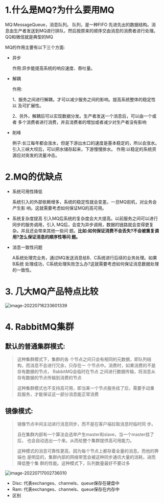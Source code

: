 # 1.**什么是MQ?为什么要用MQ**

MQ:MessageQueue，消息队列。 队列，是一种FIFO 先进先出的数据结构。消 息由生产者发送到MQ进行排队，然后按原来的顺序交由消息的消费者进行处理。 QQ和微信就是典型的MQ

MQ的作用主要有以下三个方面:

+ 异步

  作用:异步能提高系统的响应速度、吞吐量。

+ 解耦

  作用:

  1、服务之间进行解耦，才可以减少服务之间的影响。提高系统整体的稳定性以 及可扩展性。

  2、另外，解耦后可以实现数据分发。生产者发送一个消息后，可以由一个或者 多个消费者进行消费，并且消费者的增加或者减少对生产者没有影响

+ 削峰

  例子:长江每年都会涨水，但是下游出水口的速度是基本稳定的，所以会涨水。
   引入三峡大坝后，可以把水储存起来，下游慢慢排水。
   作用:以稳定的系统资源应对突发的流量冲击。

# 2.**MQ的优缺点**

+ 系统可用性降低

  系统引入的外部依赖增多，系统的稳定性就会变差。一旦MQ宕机，对业务会产生影 响。这就需要考虑如何保证MQ的高可用。

+ 系统复杂度提高
  引入MQ后系统的复杂度会大大提高。以前服务之间可以进行同步的服务调用，引入 MQ后，会变为异步调用，数据的链路就会变得更复杂。并且还会带来其他一些问 题。**比如:如何保证消费不会丢失?不会被重复调用?怎么保证消息的顺序性等问 题。**

+ 消息一致性问题

  A系统处理完业务，通过MQ发送消息给B、C系统进行后续的业务处理。如果B系统 处理成功，C系统处理失败怎么办?这就需要考虑如何保证消息数据处理的一致性。



# 3.	**几大MQ产品特点比较**

![image-20220716233601339](https://cdn.wuzx.cool/image-20220716233601339.png)

# 4. **RabbitMQ集群**

## **默认的普通集群模式**:

> 这种集群模式下，集群的各 个节点之间只会有相同的元数据，即队列结构，而消息不会进行冗余，只存在一 个节点中。消费时，如果消费的不是存有数据的节点， RabbitMQ会临时在节点 之间进行数据传输，将消息从存有数据的节点传输到消费的节点
>
> 这种集群模式也不支持高可用，即当某一个节点服务挂了后，需要手动重
>  启服务，才能保证这一部分消息能正常消费

## **镜像模式**:

> 镜像节点中间主动进行消息同步，而不是在客户端拉取消息时临时同 步。
>
> 且在集群内部有一个算法会选举产生master和slave，当一个master挂了后， 也会自动选出一个来。从而给整个集群提供高可用能力。
>
>  这种模式的消息可靠性更高，因为每个节点上都存着全量的消息。而他的弊端也
>  是明显的，集群内部的网络带宽会被这种同步通讯大量的消耗，进而降低整个集
>  群的性能。这种模式下，队列数量最好不要过多

![image-20220717002736010](https://cdn.wuzx.cool/image-20220717002736010.png)

+ Disc: 代表exchanges、channels、queue保存在硬盘中
+ Ram: 代表exchanges、channels、queue保存在内存中
+ 区别